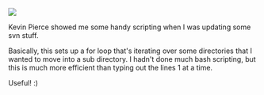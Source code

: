 ![](../../../image/2009/06/697960-Picture%2014.png)

Kevin Pierce showed me some handy scripting when I was updating some svn stuff.

Basically, this sets up a for loop that's iterating over some directories that I
wanted to move into a sub directory. I hadn't done much bash scripting, but this
is much more efficient than typing out the lines 1 at a time.

Useful! :)

